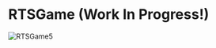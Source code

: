 # RTSGame (Work In Progress!)

![RTSGame5](https://github.com/user-attachments/assets/689bbb04-82a5-4fc5-a47b-ee5b89fd6ef4)
